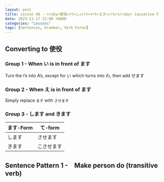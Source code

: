 ```yaml
--- 
layout: post 
title: Lesson 48 - <ruby>使役<rt>し</rt><rt>えき</rt></ruby> Causative Form
date: 2023-11-17 22:00 +0800 
categories: "Lessons"
tags: [Sentences, Grammar, Verb Forms]
---
```


## Converting to 使役
### Group 1 - When い is in front of ます
Turn the I’s into A’s, except for い which turns into わ, then add せます

### Group 2 - When え is in front of ます
Simply replace `ます` with `させます`

### Group 3 - します and きます

| ます-Form | て-form |
| -- | -- |
| します  | させます |
| きます | こさせます |

## Sentence Pattern 1 -　Make person do (transitive verb)
